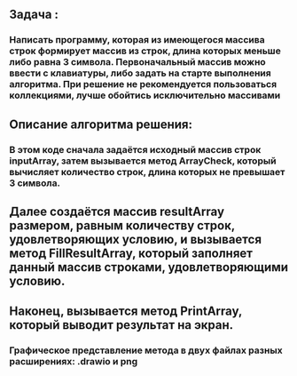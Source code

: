 
## Задача : 
### Написать программу, которая из имеющегося массива строк формирует массив из строк, длина которых меньше либо равна 3 символа. Первоначальный массив можно ввести с клавиатуры, либо задать на старте выполнения алгоритма. При решение не рекомендуется пользоваться коллекциями, лучше обойтись исключительно массивами
## Описание алгоритма решения:
### В этом коде сначала задаётся исходный массив строк inputArray, затем вызывается метод ArrayCheck, который вычисляет количество строк, длина которых не превышает 3 символа. 
## Далее создаётся массив resultArray размером, равным количеству строк, удовлетворяющих условию, и вызывается метод FillResultArray, который заполняет данный массив строками, удовлетворяющими условию. 
## Наконец, вызывается метод PrintArray, который выводит результат на экран.

### Графическое представление метода в двух файлах разных расширениях: .drawio и png
